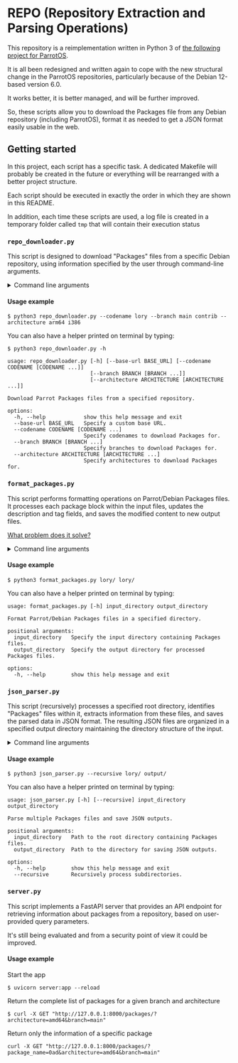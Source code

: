 # REPO (Repository Extraction and Parsing Operations)

This repository is a reimplementation written in Python 3 of [the following project for ParrotOS](https://github.com/danterolle/packages-filter).

It is all been redesigned and written again to cope with the new structural change in the ParrotOS repositories, particularly because of the Debian 12-based version 6.0.

It works better, it is better managed, and will be further improved.

So, these scripts allow you to download the Packages file from any Debian repository (including ParrotOS), format it as needed to get a JSON format easily usable in the web.

## Getting started

In this project, each script has a specific task. A dedicated Makefile will probably be created in the future or everything will be rearranged with a better project structure.

Each script should be executed in exactly the order in which they are shown in this README.

In addition, each time these scripts are used, a log file is created in a temporary folder called `tmp` that will contain their execution status 

### `repo_downloader.py`
 
This script is designed to download "Packages" files from a specific Debian repository, using information specified by the user through command-line arguments.

<details>
  <summary>Command line arguments</summary>

  `--base-url` allows the user to specify a custom base URL for the Debian repository. The default URL is **https://deb.parrot.sh/parrot/dists/**

  `--codename` allows the user to specify one or more Parrot/Debian name codes for which to download "Packages" files. In Parrot, could be **lory**.

  `--branch` allows the user to specify one or more repository branches, for instance: 
    
    main
    contrib
    non-free
    non-free-firmware

  `--architecture` allows the user to specify one or more architectures (it is necessary to keep this format as it is standard for the repository itself):
    
    binary-amd64
    binary-arm64
    binary-armhf
    binary-i386

</details>

#### Usage example

```
$ python3 repo_downloader.py --codename lory --branch main contrib --architecture arm64 i386
```

You can also have a helper printed on terminal by typing:

```
$ python3 repo_downloader.py -h
```

```
usage: repo_downloader.py [-h] [--base-url BASE_URL] [--codename CODENAME [CODENAME ...]]
                          [--branch BRANCH [BRANCH ...]]
                          [--architecture ARCHITECTURE [ARCHITECTURE ...]]

Download Parrot Packages files from a specified repository.

options:
  -h, --help            show this help message and exit
  --base-url BASE_URL   Specify a custom base URL.
  --codename CODENAME [CODENAME ...]
                        Specify codenames to download Packages for.
  --branch BRANCH [BRANCH ...]
                        Specify branches to download Packages for.
  --architecture ARCHITECTURE [ARCHITECTURE ...]
                        Specify architectures to download Packages for.
```

### `format_packages.py`

This script performs formatting operations on Parrot/Debian Packages files. It processes each package block within the input files, updates the description and tag fields, and saves the modified content to new output files.

[What problem does it solve?](https://github.com/danterolle/repo/blob/781619acb1f3cff23c4b4247006e5bd3e339f487/format_packages.py#L5C7-L5C7)

<details>
  <summary>Command line arguments</summary>

  `input_directory` allows the user to select a directory where the correction is to take place. It is recursive.

  `output_directory` allows the user to select the output directory where the processed files will be created.

</details>

#### Usage example

```
$ python3 format_packages.py lory/ lory/
```

You can also have a helper printed on terminal by typing:

```
usage: format_packages.py [-h] input_directory output_directory

Format Parrot/Debian Packages files in a specified directory.

positional arguments:
  input_directory   Specify the input directory containing Packages files.
  output_directory  Specify the output directory for processed Packages files.

options:
  -h, --help        show this help message and exit
```

### `json_parser.py`

This script (recursively) processes a specified root directory, identifies "Packages" files within it, extracts information from these files, and saves the parsed data in JSON format. The resulting JSON files are organized in a specified output directory maintaining the directory structure of the input. 

<details>
  <summary>Command line arguments</summary>

  `input_directory` allows the user to select a directory where the Packages files are located.

  `output_directory` allows the user to select the output directory where the *Packages.json* files will be placed.

</details>

#### Usage example

```
$ python3 json_parser.py --recursive lory/ output/ 
```

You can also have a helper printed on terminal by typing:

```
usage: json_parser.py [-h] [--recursive] input_directory output_directory

Parse multiple Packages files and save JSON outputs.

positional arguments:
  input_directory   Path to the root directory containing Packages files.
  output_directory  Path to the directory for saving JSON outputs.

options:
  -h, --help        show this help message and exit
  --recursive       Recursively process subdirectories.
```

### `server.py`

This script implements a FastAPI server that provides an API endpoint for retrieving information about packages from a repository, based on user-provided query parameters.

It's still being evaluated and from a security point of view it could be improved.

#### Usage example

Start the app
```
$ uvicorn server:app --reload
```

Return the complete list of packages for a given branch and architecture
```
$ curl -X GET "http://127.0.0.1:8000/packages/?architecture=amd64&branch=main"
```

Return only the information of a specific package
```
curl -X GET "http://127.0.0.1:8000/packages/?package_name=0ad&architecture=amd64&branch=main"
```
